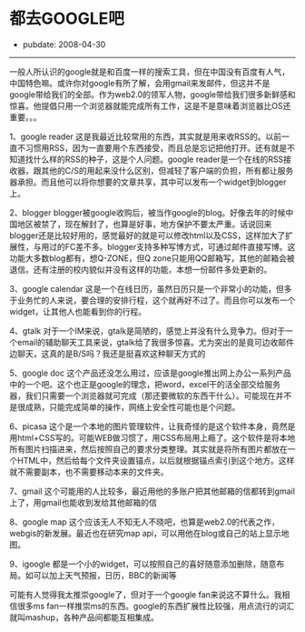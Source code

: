 # 都去GOOGLE吧

- pubdate: 2008-04-30

--------------------------


一般人所认识的google就是和百度一样的搜索工具，但在中国没有百度有人气，中国特色嘛。或许你对google有所了解，会用gmail来发邮件，但这并不是google带给我们的全部。作为web2.0的领军人物，google带给我们很多新鲜感和惊喜。他提倡只用一个浏览器就能完成所有工作，这是不是意味着浏览器比OS还重要。。。



1、google reader
这是我最近比较常用的东西，其实就是用来收RSS的。以前一直不习惯用RSS，因为一直要用个东西接受，而且总是忘记把他打开。还有就是不知道找什么样的RSS的种子，这是个人问题。google reader是一个在线的RSS接收器，跟其他的C/S的用起来没什么区别，但减轻了客户端的负担，所有都让服务器承担。而且他可以将你想要的文章共享，其中可以发布一个widget到blogger上。

2、blogger
blogger被google收购后，被当作google的blog。好像去年的时候中国地区被禁了，现在解封了，也算是好事，地方保护不要太严重。话说回来blogger还是比较好用的，感觉最好的就是可以修改html以及CSS，这样加大了扩展性，与用过的FC差不多。blogger支持多种写博方式，可通过邮件直接写博。这功能大多数blog都有，想Q-ZONE，但Q zone只能用QQ邮箱写，其他的邮箱会被退信。还有注册的校内貌似并没有这样的功能，本想一份邮件多处更新的。

3、google calendar
这是一个在线日历，虽然日历只是一个非常小的功能，但多于业务忙的人来说，要合理的安排行程，这个就再好不过了。而且你可以发布一个widget，让其他人也能看到你的行程。

4、gtalk
对于一个IM来说，gtalk是简陋的，感觉上并没有什么竞争力。但对于一个email的辅助聊天工具来说，gtalk给了我很多惊喜。尤为突出的是竟可边收邮件边聊天，这真的是B/S吗？我还是挺喜欢这种聊天方式的

5、google doc
这个产品还没怎么用过，应该是google推出网上办公一系列产品中的一个吧。这个也正是google的理念，把word，excel干的活全部交给服务器，我们只需要一个浏览器就可完成（那还要微软的东西干什么）。可能现在并不是很成熟，只能完成简单的操作，网络上安全性可能也是个问题。

6、picasa
这个是一个本地的图片管理软件，让我奇怪的是这个软件本身，竟然是用html+CSS写的。可能WEB做习惯了，用CSS布局用上瘾了。这个软件是将本地所有图片扫描进来，然后按照自己的要求分类整理。其实就是将所有图片都放在一个HTML中，然后给每个文件夹设置锚点，以后就根据锚点索引到这个地方。这样就不需要副本，也不需要移动本来的文件夹。

7、gmail
这个可能用的人比较多，最近用他的多账户把其他邮箱的信都转到gmail上了，用gmail也能收到发给其他邮箱的信

8、google map
这个应该无人不知无人不晓吧，也算是web2.0的代表之作，webgis的新发展。最近也在研究map api，可以用他在blog或自己的站上显示地图。

9、igoogle
都是一个小的widget，可以按照自己的喜好随意添加删除，随意布局。如可以加上天气预报，日历，BBC的新闻等

可能有人觉得我太推崇google了，但对于一个google fan来说这不算什么。我相信很多ms fan一样推崇ms的东西。google的东西扩展性比较强，用点流行的词汇就叫mashup，各种产品间都能互相集成。


